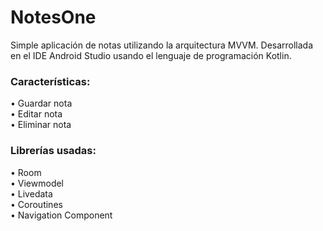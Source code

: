 # NotesOne
Simple aplicación de notas utilizando la arquitectura MVVM. Desarrollada en el IDE Android Studio usando el lenguaje de programación Kotlin.

<h3>Características:</h3>
• Guardar nota
<br>
• Editar nota
<br>
• Eliminar nota

<h3>Librerías usadas:</h3>
• Room
<br>
• Viewmodel
<br>
• Livedata
<br>
• Coroutines
<br>
• Navigation Component
